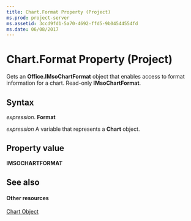 ```yaml
---
title: Chart.Format Property (Project)
ms.prod: project-server
ms.assetid: 3ccd9fd1-5a70-4692-ffd5-9b04544554fd
ms.date: 06/08/2017
---
```



# Chart.Format Property (Project)
Gets an **Office.IMsoChartFormat** object that enables access to format information for a chart. Read-only **IMsoChartFormat**.

## Syntax

 _expression_. **Format**

 _expression_ A variable that represents a **Chart** object.


## Property value

 **IMSOCHARTFORMAT**


## See also


#### Other resources


[Chart Object](chart-object-project.md)
